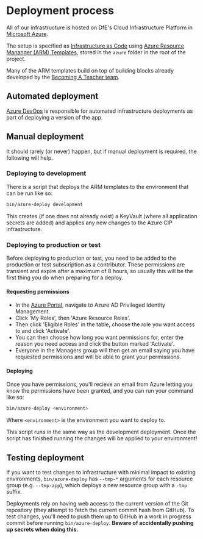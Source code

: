# Deployment process

All of our infrastructure is hosted on DfE's Cloud Infrastructure Platform in
[Microsoft Azure](azure).

The setup is specified as [Infrastructure as Code](iac) using
[Azure Resource Mananger (ARM) Templates](arm), stored in the `azure` folder in
the root of the project.

Many of the ARM templates build on top of building blocks already developed by
the [Becoming A Teacher team](building_blocks).

## Automated deployment

[Azure DevOps](https://dev.azure.com/dfe-ssp/S118-Teacher-Payments-Service) is
responsible for automated infrastructure deployments as part of deploying a
version of the app.

## Manual deployment

It should rarely (or never) happen, but if manual deployment is required, the
following will help.

### Deploying to development

There is a script that deploys the ARM templates to the environment that can be
run like so:

```bash
bin/azure-deploy development
```

This creates (if one does not already exist) a KeyVault (where all application
secrets are added) and applies any new changes to the Azure CIP infrastructure.

### Deploying to production or test

Before deploying to production or test, you need to be added to the production
or test subscription as a contributor. These permissions are transient and
expire after a maximum of 8 hours, so usually this will be the first thing you
do when preparing for a deploy.

#### Requesting permissions

- In the [Azure Portal](azure_portal), navigate to Azure AD Privileged Identity
  Management.
- Click 'My Roles', then 'Azure Resource Roles'.
- Then click 'Eligible Roles' in the table, choose the role you want access to
  and click 'Activate'.
- You can then choose how long you want permissions for, enter the reason you
  need access and click the button marked 'Activate'.
- Everyone in the Managers group will then get an email saying you have
  requested permissions and will be able to grant your permissions.

#### Deploying

Once you have permissions, you'll recieve an email from Azure letting you know
the permissions have been granted, and you can run your command like so:

```bash
bin/azure-deploy <environment>
```

Where `<environment>` is the environment you want to deploy to.

This script runs in the same way as the development deployment. Once the script
has finished running the changes will be applied to your environment!

## Testing deployment

If you want to test changes to infrastructure with minimal impact to existing
environments, `bin/azure-deploy` has `--tmp-*` arguments for each resource group
(e.g. `--tmp-app`), which deploys a new resource group with a `-tmp` suffix.

Deployments rely on having web access to the current version of the Git
repository (they attempt to fetch the current commit hash from GitHub). To test
changes, you'll need to push them up to GitHub in a work in progress commit
before running `bin/azure-deploy`. **Beware of accidentally pushing up secrets
when doing this.**

[azure]: https://azure.microsoft.com/en-gb/
[iac]: https://en.wikipedia.org/wiki/Infrastructure_as_code
[arm]: https://azure.microsoft.com/en-gb/resources/templates/
[building_blocks]: https://github.com/DFE-Digital/bat-platform-building-blocks
[azure_portal]: https://portal.azure.com/
